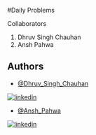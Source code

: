#Daily Problems

Collaborators
1. Dhruv Singh Chauhan
2. Ansh Pahwa


## Authors

- [@Dhruv_Singh_Chauhan](https://github.com/dhruvchauhan2405)


[![linkedin](https://img.shields.io/badge/linkedin-0A66C2?style=for-the-badge&logo=linkedin&logoColor=white)](https://www.linkedin.com/in/dhruv-chauhan-61047319a/)




- [@Ansh_Pahwa](https://github.com/ansh04012020)


[![linkedin](https://img.shields.io/badge/linkedin-0A66C2?style=for-the-badge&logo=linkedin&logoColor=white)](https://www.linkedin.com/in/ansh-pahwa-b666b3206/)
